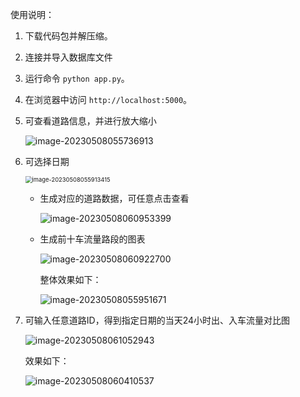 使用说明：

1. 下载代码包并解压缩。

2. 连接并导入数据库文件

3. 运行命令 `python app.py`。

4. 在浏览器中访问 `http://localhost:5000`。

5. 可查看道路信息，并进行放大缩小

   ![image-20230508055736913](../../../ubuntu_share/Markdowm/Pic/image-20230508055736913.png)

6. 可选择日期

   <img src="../../../ubuntu_share/Markdowm/Pic/image-20230508055913415.png" alt="image-20230508055913415" style="zoom:67%;" />

   * 生成对应的道路数据，可任意点击查看

     ![image-20230508060953399](../../../ubuntu_share/Markdowm/Pic/image-20230508060953399.png)

   * 生成前十车流量路段的图表

     ![image-20230508060922700](../../../ubuntu_share/Markdowm/Pic/image-20230508060922700.png)

     整体效果如下：

     ![image-20230508055951671](../../../ubuntu_share/Markdowm/Pic/image-20230508055951671.png)

     

7. 可输入任意道路ID，得到指定日期的当天24小时出、入车流量对比图

   ![image-20230508061052943](../../../ubuntu_share/Markdowm/Pic/image-20230508061052943.png)

   效果如下：

   ![image-20230508060410537](../../../ubuntu_share/Markdowm/Pic/image-20230508060410537.png)

